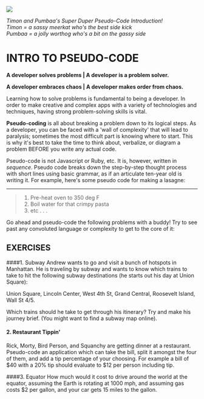 ![](http://wp.bt17.clyx.com/wp-content/uploads/2014/05/which-are-the-coolest-disney-animal-sidekicks-2140935162-jan-18-2013-1-600x500.jpg)

_Timon and Pumbaa's Super Duper Pseudo-Code Introduction!_  
_Timon = a sassy meerkat who's the best side kick_  
_Pumbaa = a jolly worthog who's a bit on the gassy side_  

# INTRO TO PSEUDO-CODE

**A developer solves problems | A developer is a problem solver.**  

**A developer embraces chaos | A developer makes order from chaos.**  

Learning how to solve problems is fundamental to being a developer. In order to make creative and complex apps with a variety of technologies and techniques, having strong problem-solving skills is vital.

**Pseudo-coding** is all about breaking a problem down to its logical steps. As a developer, you can be faced with a 'wall of complexity' that will lead to paralysis; sometimes the most difficult part is knowing where to start. This is why it's best to take the time to think about, verbalize, or diagram a problem BEFORE you write any actual code.

Pseudo-code is not Javascript or Ruby, etc. It is, however, written in *sequence*. Pseudo code breaks down the step-by-step thought process with short lines using basic grammar, as if an articulate ten-year old is writing it. For example, here's some pseudo code for making a lasagne:

---
> 1. Pre-heat oven to 350 deg F
> 2. Boil water for that crimpy pasta
> 3. etc . . .


Go ahead and pseudo-code the following problems with a buddy! Try to see past any convoluted language or complexity to get to the core of it:

## EXERCISES
####1. Subway
Andrew wants to go and visit a bunch of hotspots in Manhattan. He is traveling by subway and wants to know which trains to take to hit the following subway destinations (he starts out his day at Union Square):

Union Square, Lincoln Center, West 4th St, Grand Central, Roosevelt Island, Wall St 4/5.

Which trains should he take to get through his itinerary? Try and make his journey brief. (You might want to find a subway map online).

#### 2. Restaurant Tippin'
Rick, Morty, Bird Person, and Squanchy are getting dinner at a restaurant. Pseudo-code an application which can take the bill, split it amongst the four of them, and add a tip percentage of your choosing. For example a bill of $40 with a 20% tip should evaluate to $12 per person including tip.


####3. Equator
How much would it cost to drive around the world at the equator, assuming the Earth is rotating at 1000 mph, and assuming gas costs $2 per gallon, and your car gets 15 miles to the gallon.
